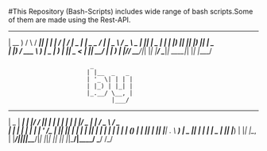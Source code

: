 #This Repository (Bash-Scripts) includes wide range of bash scripts.Some of them are made using the Rest-API.

 ____    _    ____  _   _   ____   ____ ____  ___ ____ _____ ____
| __ )  / \  / ___|| | | | / ___| / ___|  _ \|_ _|  _ \_   _/ ___|
|  _ \ / _ \ \___ \| |_| | \___ \| |   | |_) || || |_) || | \___ \
| |_) / ___ \ ___) |  _  |  ___) | |___|  _ < | ||  __/ | |  ___) |
|____/_/   \_\____/|_| |_| |____/ \____|_| \_\___|_|    |_| |____/

                           _
                          | |__  _   _
                          | '_ \| | | |
                          | |_) | |_| |
                          |_.__/ \__, |
                                 |___/
____  _____ _____ _  ______  _   _ ___ _____ _   _  ___  ____   ___   ___
 |  _ \| ____| ____| |/ / ___|| | | |_ _|_   _| | | |/ _ \| ___| / _ \ / _ \
 | | | |  _| |  _| | ' /\___ \| |_| || |  | | | |_| | | | |___ \| | | | (_) |
 | |_| | |___| |___| . \ ___) |  _  || |  | | |  _  | |_| |___) | |_| |\__, |
 |____/|_____|_____|_|\_\____/|_| |_|___| |_| |_| |_|\___/|____/ \___/   /_/

